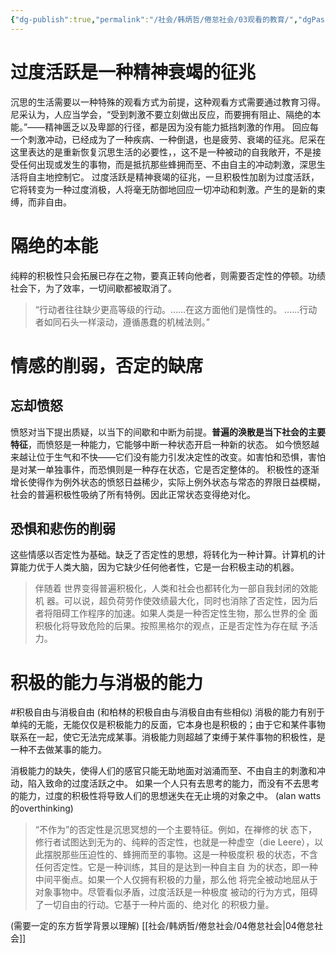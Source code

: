 ```yaml
---
{"dg-publish":true,"permalink":"/社会/韩炳哲/倦怠社会/03观看的教育/","dgPassFrontmatter":true}
---
```



# 过度活跃是一种精神衰竭的征兆
沉思的生活需要以一种特殊的观看方式为前提，这种观看方式需要通过教育习得。尼采认为，人应当学会，“受到刺激不要立刻做出反应，而要拥有阻止、隔绝的本能。”——精神匮乏以及卑鄙的行径，都是因为没有能力抵挡刺激的作用。
回应每一个刺激冲动，已经成为了一种疾病、一种倒退，也是疲劳、衰竭的征兆。尼采在这里表达的是重新恢复沉思生活的必要性，，这不是一种被动的自我敞开，不是接受任何出现或发生的事物，而是抵抗那些蜂拥而至、不由自主的冲动刺激，深思生活将自主地控制它。
过度活跃是精神衰竭的征兆，一旦积极性加剧为过度活跃，它将转变为一种过度消极，人将毫无防御地回应一切冲动和刺激。产生的是新的束缚，而非自由。
# 隔绝的本能
纯粹的积极性只会拓展已存在之物，要真正转向他者，则需要否定性的停顿。功绩社会下，为了效率，一切间歇都被取消了。
> “行动者往往缺少更高等级的行动。……在这方面他们是惰性的。 ……行动者如同石头一样滚动，遵循愚蠢的机械法则。”

# 情感的削弱，否定的缺席
## 忘却愤怒
愤怒对当下提出质疑，以当下的间歇和中断为前提。**普遍的涣散是当下社会的主要特征**，而愤怒是一种能力，它能够中断一种状态开启一种新的状态。
如今愤怒越来越让位于生气和不快——它们没有能力引发决定性的改变。如害怕和恐惧，害怕是对某一单独事件，而恐惧则是一种存在状态，它是否定整体的。
积极性的逐渐增长使得作为例外状态的愤怒日益稀少，实际上例外状态与常态的界限日益模糊，社会的普遍积极性吸纳了所有特例。因此正常状态变得绝对化。
## 恐惧和悲伤的削弱
这些情感以否定性为基础。缺乏了否定性的思想，将转化为一种计算。计算机的计算能力优于人类大脑，因为它缺少任何他者性，它是一台积极主动的机器。
> 伴随着 世界变得普遍积极化，人类和社会也都转化为一部自我封闭的效能机 器。可以说，超负荷劳作使效绩最大化，同时也消除了否定性，因为后 者将阻碍工作程序的加速。如果人类是一种否定性生物，那么世界的全 面积极化将导致危险的后果。按照黑格尔的观点，正是否定性为存在赋 予活力。

# 积极的能力与消极的能力
#积极自由与消极自由 
(和柏林的积极自由与消极自由有些相似)
消极的能力有别于单纯的无能，无能仅仅是积极能力的反面，它本身也是积极的；由于它和某件事物联系在一起，使它无法完成某事。消极能力则超越了束缚于某件事物的积极性，是一种不去做某事的能力。

消极能力的缺失，使得人们的感官只能无助地面对汹涌而至、不由自主的刺激和冲动，陷入致命的过度活跃之中。
如果一个人只有去思考的能力，而没有不去思考的能力，过度的积极性将导致人们的思想迷失在无止境的对象之中。
(alan watts的overthinking)
>“不作为”的否定性是沉思冥想的一个主要特征。例如，在禅修的状 态下，修行者试图达到无为的、纯粹的否定性，也就是一种虚空（die Leere），以此摆脱那些压迫性的、蜂拥而至的事物。这是一种极度积 极的状态，不含任何否定性。它是一种训练，其目的是达到一种自主自 为的状态，即一种中间平衡点。如果一个人仅拥有积极的力量，那么他 将完全被动地屈从于对象事物中。尽管看似矛盾，过度活跃是一种极度 被动的行为方式，阻碍了一切自由的行动。它基于一种片面的、绝对化 的积极力量。

(需要一定的东方哲学背景以理解)
[[社会/韩炳哲/倦怠社会/04倦怠社会\|04倦怠社会]]